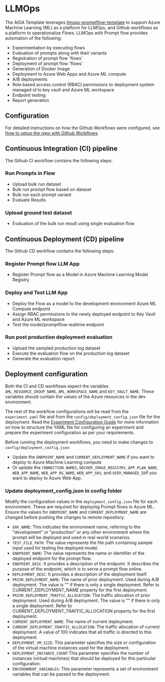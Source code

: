 # LLMOps

The AIGA Template leverages [llmops-promptflow-template](https://github.com/microsoft/llmops-promptflow-template/tree/main) to support Azure Machine Learning (ML) as a platform for LLMOps, and Github workflows as a platform to operationalize Flows. LLMOps with Prompt flow provides automation of the following:

- Experimentation by executing flows
- Evaluation of prompts along with their variants
- Registration of prompt flow 'flows'
- Deployment of prompt flow 'flows'
- Generation of Docker Image
- Deployment to Azure Web Apps and Azure ML compute
- A/B deployments
- Role based access control (RBAC) permissions to deployment system managed id to key vault and Azure ML workspace
- Endpoint testing
- Report generation

## Configuration

For detailed instructions on how the Github Workflows were configured, see [How to setup the repo with Github Workflows](https://github.com/microsoft/llmops-promptflow-template/blob/main/docs/github_workflows_how_to_setup.md).

## Continuous Integration (CI) pipeline

The Github CI workflow contains the following steps:

### Run Prompts in Flow

- Upload bulk run dataset
- Bulk run prompt flow based on dataset
- Bulk run each prompt variant
- Evaluate Results

### Upload ground test dataset

- Evaluation of the bulk run result using single evaluation flow

## Continuous Deployment (CD) pipeline

The Github CD workflow contains the following steps:

### Register Prompt flow LLM App

- Register Prompt flow as a Model in Azure Machine Learning Model Registry

### Deploy and Test LLM App

- Deploy the Flow as a model to the development environment Azure ML Compute endpoint
- Assign RBAC permissions to the newly deployed endpoint to Key Vault and Azure ML workspace
- Test the model/promptflow realtime endpoint

### Run post production deployment evaluation

- Upload the sampled production log dataset
- Execute the evaluation flow on the production log dataset
- Generate the evaluation report

## Deployment configuration

Both the CI and CD workflows expect the variables `AML_RESOURCE_GROUP_NAME`, `AML_WORKSPACE_NAME` and `KEY_VAULT_NAME`. These variables should contain the values of the Azure resources in the dev environment.

The rest of the workflow configurations will be read from the `experiment.yaml` file and from the `config/deployment_config.json` file for the deployment. Read the [Experiment Configuration Guide](../onboarding/experiment-configuration-guide.md) for more information on how to structure the YAML file for configuring an experiment and prepare the experiment configuration as per your requirements.

Before running the deployment workflows, you need to make changes to `config/deployment_config.json`:

- Update the `ENDPOINT_NAME` and `CURRENT_DEPLOYMENT_NAME` if you want to deploy to Azure Machine Learning compute
- Or update the `CONNECTION_NAMES`, `DOCKER_IMAGE_REGISTRY`, `APP_PLAN_NAME`, `WEB_APP_NAME`, `WEB_APP_RG_NAME`, `WEB_APP_SKU`, and `USER_MANAGED_ID`if you want to deploy to Azure Web App.

### Update deployment_config.json in config folder

Modify the configuration values in the `deployment_config.json` file for each environment. These are required for deploying Prompt flows in Azure ML. Ensure the values for `ENDPOINT_NAME` and `CURRENT_DEPLOYMENT_NAME` are changed before pushing the changes to remote repository.

- `ENV_NAME`: This indicates the environment name, referring to the "development" or "production" or any other environment where the prompt will be deployed and used in real-world scenarios.
- `TEST_FILE_PATH`: The value represents the file path containing sample input used for testing the deployed model.
- `ENDPOINT_NAME`: The value represents the name or identifier of the deployed endpoint for the prompt flow.
- `ENDPOINT_DESC`: It provides a description of the endpoint. It describes the purpose of the endpoint, which is to serve a prompt flow online.
- `DEPLOYMENT_DESC`: It provides a description of the deployment itself.
- `PRIOR_DEPLOYMENT_NAME`: The name of prior deployment. Used during A/B deployment. The value is "" if there is only a single deployment. Refer to CURRENT_DEPLOYMENT_NAME property for the first deployment.
- `PRIOR_DEPLOYMENT_TRAFFIC_ALLOCATION`:  The traffic allocation of prior deployment. Used during A/B deployment. The value is "" if there is only a single deployment. Refer to CURRENT_DEPLOYMENT_TRAFFIC_ALLOCATION property for the first deployment.
- `CURRENT_DEPLOYMENT_NAME`: The name of current deployment.
- `CURRENT_DEPLOYMENT_TRAFFIC_ALLOCATION`: The traffic allocation of current deployment. A value of 100 indicates that all traffic is directed to this deployment.
- `DEPLOYMENT_VM_SIZE`: This parameter specifies the size or configuration of the virtual machine instances used for the deployment.
- `DEPLOYMENT_INSTANCE_COUNT`:This parameter specifies the number of instances (virtual machines) that should be deployed for this particular configuration.
- `ENVIRONMENT_VARIABLES`: This parameter represents a set of environment variables that can be passed to the deployment.

